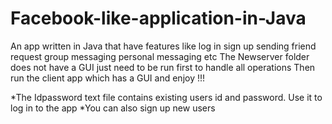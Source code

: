 # Facebook-like-application-in-Java
An app written in Java that have features like log in sign up sending friend request group messaging personal messaging etc
The Newserver folder does not have a GUI just need to be run first to handle all operations
Then run the client app which has  a GUI and enjoy !!! 

*The Idpassword text file contains existing users id and password. Use it to log in to the app
*You can also sign up new users 
